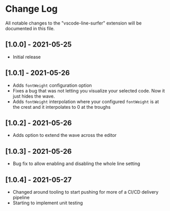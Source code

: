 # Change Log

All notable changes to the "vscode-line-surfer" extension will be documented in this file.

## [1.0.0] - 2021-05-25

- Initial release

## [1.0.1] - 2021-05-26

- Adds `fontWeight` configuration option
- Fixes a bug that was not letting you visualize your selected code. Now it just hides the wave.
- Adds `fontWeight` interpolation where your configured `fontWeight` is at the crest and it interpolates to 0 at the troughs

## [1.0.2] - 2021-05-26

- Adds option to extend the wave across the editor

## [1.0.3] - 2021-05-26

- Bug fix to allow enabling and disabling the whole line setting

## [1.0.4] - 2021-05-27
- Changed around tooling to start pushing for more of a CI/CD delivery pipeline
- Starting to implement unit testing